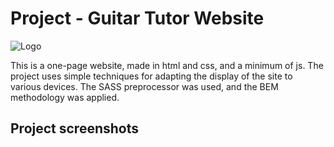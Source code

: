 # Project - Guitar Tutor Website

![Logo](src/icons/logo.svgi)

This is a one-page website, made in html and css, and a minimum of js. 
The project uses simple techniques for adapting the display of the site to various devices. 
The SASS preprocessor was used, and the BEM methodology was applied.

## Project screenshots

